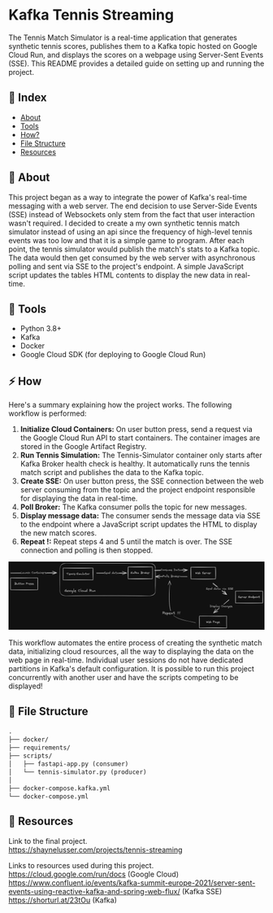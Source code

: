 # Kafka Tennis Streaming
The Tennis Match Simulator is a real-time application that generates synthetic tennis scores, publishes them to a Kafka topic hosted on Google Cloud Run, and displays the scores on a webpage using Server-Sent Events (SSE). This README provides a detailed guide on setting up and running the project.

## :ledger: Index

- [About](#beginner-about)
- [Tools](#toolbox-tools)
- [How?](#zap-how)
- [File Structure](#file_folder-file-structure)
- [Resources](#page_facing_up-resources)

##  :beginner: About
This project began as a way to integrate the power of Kafka's real-time messaging with a web server. The end decision to use Server-Side Events (SSE) instead of Websockets only stem from the fact that user interaction wasn't required. I decided to create a my own synthetic tennis match simulator instead of using an api since the frequency of high-level tennis events was too low and that it is a simple game to program. After each point, the tennis simulator would publish the match's stats to a Kafka topic. The data would then get consumed by the web server with asynchronous polling and sent via SSE to the project's endpoint. A simple JavaScript script updates the tables HTML contents to display the new data in real-time.

##  :toolbox: Tools
- Python 3.8+
- Kafka
- Docker
- Google Cloud SDK (for deploying to Google Cloud Run)

## :zap: How
Here's a summary explaining how the project works.
The following workflow is performed:

1. **Initialize Cloud Containers:** On user button press, send a request via the Google Cloud Run API to start containers. The container images are stored in the Google Artifact Registry.
2. **Run Tennis Simulation:** The Tennis-Simulator container only starts after Kafka Broker health check is healthy. It automatically runs the tennis match script and publishes the data to the Kafka topic.
3. **Create SSE:** On user button press, the SSE connection between the web server consuming from the topic and the project endpoint responsible for displaying the data in real-time.
4. **Poll Broker:** The Kafka consumer polls the topic for new messages.
5. **Display message data:** The consumer sends the message data via SSE to the endpoint where a JavaScript script updates the HTML to display the new match scores.
6. **Repeat !:** Repeat steps 4 and 5 until the match is over. The SSE connection and polling is then stopped.

![Diagram](images/3x.png)

This workflow automates the entire process of creating the synthetic match data, initializing cloud resources, all the way to displaying the data on the web page in real-time. Individual user sessions do not have dedicated partitions in Kafka's default configuration. It is possible to run this project concurrently with another user and have the scripts competing to be displayed!


##  :file_folder: File Structure

```
.
├── docker/
├── requirements/
├── scripts/
│   ├── fastapi-app.py (consumer)
│   └── tennis-simulator.py (producer)
│
├── docker-compose.kafka.yml
└── docker-compose.yml
```

##  :page_facing_up: Resources
Link to the final project.\
https://shaynelusser.com/projects/tennis-streaming

Links to resources used during this project.
https://cloud.google.com/run/docs (Google Cloud)\
https://www.confluent.io/events/kafka-summit-europe-2021/server-sent-events-using-reactive-kafka-and-spring-web-flux/ (Kafka SSE)\
https://shorturl.at/23tOu (Kafka)
